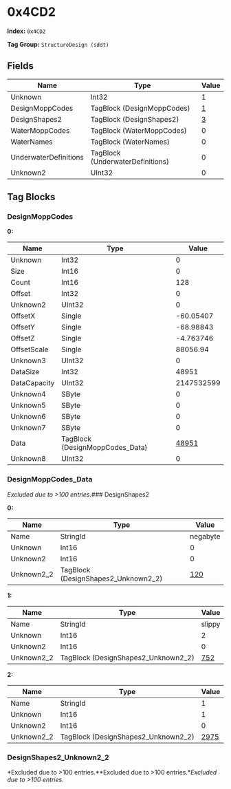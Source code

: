 # 0x4CD2

**Index:** ```0x4CD2```

**Tag Group:** ```StructureDesign (sddt)```

## Fields

Name	| Type	| Value
---	|---	|---	|
Unknown	|Int32	|1
DesignMoppCodes	|TagBlock (DesignMoppCodes)	|[1](#designmoppcodes)
DesignShapes2	|TagBlock (DesignShapes2)	|[3](#designshapes2)
WaterMoppCodes	|TagBlock (WaterMoppCodes)	|0
WaterNames	|TagBlock (WaterNames)	|0
UnderwaterDefinitions	|TagBlock (UnderwaterDefinitions)	|0
Unknown2	|UInt32	|0


## Tag Blocks

### DesignMoppCodes

**0:**

Name	| Type	| Value
---	|---	|---	|
Unknown	|Int32	|0
Size	|Int16	|0
Count	|Int16	|128
Offset	|Int32	|0
Unknown2	|UInt32	|0
OffsetX	|Single	|-60.05407
OffsetY	|Single	|-68.98843
OffsetZ	|Single	|-4.763746
OffsetScale	|Single	|88056.94
Unknown3	|UInt32	|0
DataSize	|Int32	|48951
DataCapacity	|UInt32	|2147532599
Unknown4	|SByte	|0
Unknown5	|SByte	|0
Unknown6	|SByte	|0
Unknown7	|SByte	|0
Data	|TagBlock (DesignMoppCodes_Data)	|[48951](#designmoppcodes_data)
Unknown8	|UInt32	|0


### DesignMoppCodes_Data

*Excluded due to >100 entries.*### DesignShapes2

**0:**

Name	| Type	| Value
---	|---	|---	|
Name	|StringId	|negabyte
Unknown	|Int16	|0
Unknown2	|Int16	|0
Unknown2_2	|TagBlock (DesignShapes2_Unknown2_2)	|[120](#designshapes2_unknown2_2)


**1:**

Name	| Type	| Value
---	|---	|---	|
Name	|StringId	|slippy
Unknown	|Int16	|2
Unknown2	|Int16	|0
Unknown2_2	|TagBlock (DesignShapes2_Unknown2_2)	|[752](#designshapes2_unknown2_2)


**2:**

Name	| Type	| Value
---	|---	|---	|
Name	|StringId	|1
Unknown	|Int16	|1
Unknown2	|Int16	|0
Unknown2_2	|TagBlock (DesignShapes2_Unknown2_2)	|[2975](#designshapes2_unknown2_2)


### DesignShapes2_Unknown2_2

*Excluded due to >100 entries.**Excluded due to >100 entries.**Excluded due to >100 entries.*
